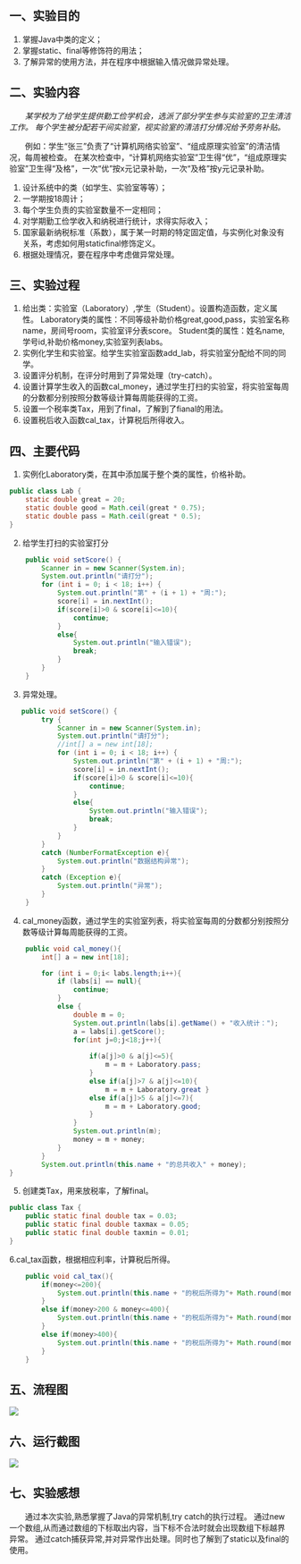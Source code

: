 ## 一、实验目的
1. 掌握Java中类的定义；
2. 掌握static、final等修饰符的用法；
3. 了解异常的使用方法，并在程序中根据输入情况做异常处理。

## 二、实验内容
&emsp;&emsp;<i>某学校为了给学生提供勤工俭学机会，选派了部分学生参与实验室的卫生清洁工作。
每个学生被分配若干间实验室，视实验室的清洁打分情况给予劳务补贴。</i>

&emsp;&emsp;例如：学生“张三”负责了“计算机网络实验室”、“组成原理实验室”的清洁情况，每周被检查。
在某次检查中，“计算机网络实验室”卫生得“优”，“组成原理实验室”卫生得“及格”，一次“优”按x元记录补助，一次“及格”按y元记录补助。
1. 设计系统中的类（如学生、实验室等等）；
2. 一学期按18周计；
3. 每个学生负责的实验室数量不一定相同；
4. 对学期勤工俭学收入和纳税进行统计，求得实际收入；
5. 国家最新纳税标准（系数），属于某一时期的特定固定值，与实例化对象没有关系，考虑如何用staticfinal修饰定义。
6. 根据处理情况，要在程序中考虑做异常处理。

## 三、实验过程
1. 给出类：实验室（Laboratory）,学生（Student）。设置构造函数，定义属性。
Laboratory类的属性：不同等级补助价格great,good,pass，实验室名称name，房间号room，实验室评分表score。
Student类的属性：姓名name,学号id,补助价格money,实验室列表labs。
2. 实例化学生和实验室。给学生实验室函数add_lab，将实验室分配给不同的同学。
3. 设置评分机制，在评分时用到了异常处理（try-catch）。
4. 设置计算学生收入的函数cal_money，通过学生打扫的实验室，将实验室每周的分数都分别按照分数等级计算每周能获得的工资。
5. 设置一个税率类Tax，用到了final，了解到了fianal的用法。
6. 设置税后收入函数cal_tax，计算税后所得收入。

## 四、主要代码
1. 实例化Laboratory类，在其中添加属于整个类的属性，价格补助。
```java
public class Lab {
    static double great = 20; 
    static double good = Math.ceil(great * 0.75); 
    static double pass = Math.ceil(great * 0.5); 
}
```
2. 给学生打扫的实验室打分
```java
    public void setScore() {
        Scanner in = new Scanner(System.in);
        System.out.println("请打分");
        for (int i = 0; i < 18; i++) {
            System.out.println("第" + (i + 1) + "周:");
            score[i] = in.nextInt();
            if(score[i]>0 & score[i]<=10){
                continue;
            }
            else{
                System.out.println("输入错误");
                break;
            }
        }
    }
```

3. 异常处理。
```java
   public void setScore() {
        try {
            Scanner in = new Scanner(System.in);
            System.out.println("请打分");
            //int[] a = new int[18];
            for (int i = 0; i < 18; i++) {
                System.out.println("第" + (i + 1) + "周:");
                score[i] = in.nextInt();
                if(score[i]>0 & score[i]<=10){
                    continue;
                }
                else{
                    System.out.println("输入错误");
                    break;
                }
            }
        }
        catch (NumberFormatException e){
            System.out.println("数据结构异常");
        }
        catch (Exception e){
            System.out.println("异常");
        }
    }
```

4. cal_money函数，通过学生的实验室列表，将实验室每周的分数都分别按照分数等级计算每周能获得的工资。
```java
    public void cal_money(){
        int[] a = new int[18];

        for (int i = 0;i< labs.length;i++){
            if (labs[i] == null){
                continue;
            }
            else {
                double m = 0;
                System.out.println(labs[i].getName() + "收入统计：");
                a = labs[i].getScore();
                for(int j=0;j<18;j++){
                    
                    if(a[j]>0 & a[j]<=5){
                        m = m + Laboratory.pass;
                    }
                    else if(a[j]>7 & a[j]<=10){ 
                        m = m + Laboratory.great }
                    else if(a[j]>5 & a[j]<=7){  
                        m = m + Laboratory.good;
                    }
                }
                System.out.println(m);
                money = m + money;
            }
        }
        System.out.println(this.name + "的总共收入" + money);
}
```

5. 创建类Tax，用来放税率，了解final。
```java
public class Tax {
    public static final double tax = 0.03;
    public static final double taxmax = 0.05;
    public static final double taxmin = 0.01;
}
```

6.cal_tax函数，根据相应利率，计算税后所得。
```java
    public void cal_tax(){
        if(money<=200){
            System.out.println(this.name + "的税后所得为"+ Math.round(money*(1- Peizhi.taxmin)));
        }
        else if(money>200 & money<=400){
            System.out.println(this.name + "的税后所得为"+ Math.round(money*(1- Peizhi.tax)));
        }
        else if(money>400){
            System.out.println(this.name + "的税后所得为"+ Math.round(money*(1- Peizhi.taxmax)));
        }
    }
```
## 五、流程图
![](https://github.com/haaix/Java-lab4/blob/main/img/%E6%B5%81%E7%A8%8B%E5%9B%BE.png)
## 六、运行截图
![](https://github.com/haaix/Java-lab4/blob/main/img/%E8%BF%90%E8%A1%8C%E7%BB%93%E6%9E%9C.png)
## 七、实验感想
&emsp;&emsp;通过本次实验,熟悉掌握了Java的异常机制,try catch的执行过程。
通过new一个数组,从而通过数组的下标取出内容，当下标不合法时就会出现数组下标越界异常。
通过catch捕获异常,并对异常作出处理。同时也了解到了static以及final的使用。

